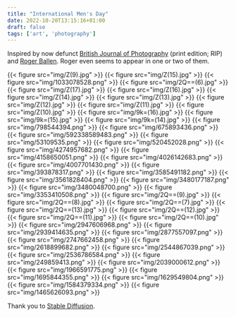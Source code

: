 ```yaml
---
title: "International Men's Day"
date: 2022-10-20T13:15:16+01:00
draft: false
tags: ['art', 'photography']
---
```


Inspired by now defunct [British Journal of Photography](https://www.1854.photography/) (print edition; RIP) and [Roger Ballen](https://www.rogerballen.com/). Roger even seems to appear in one or two of them.



{{< figure src="img/Z(9).jpg" >}}
{{< figure src="img/Z(15).jpg" >}}
{{< figure src="img/1033078528.png" >}}
{{< figure src="img/2Q==(6).jpg" >}}
{{< figure src="img/Z(17).jpg" >}}
{{< figure src="img/Z(16).jpg" >}}
{{< figure src="img/Z(14).jpg" >}}
{{< figure src="img/Z(13).jpg" >}}
{{< figure src="img/Z(12).jpg" >}}
{{< figure src="img/Z(11).jpg" >}}
{{< figure src="img/Z(10).jpg" >}}
{{< figure src="img/9k=(16).jpg" >}}
{{< figure src="img/9k=(15).jpg" >}}
{{< figure src="img/9k=(14).jpg" >}}
{{< figure src="img/798544394.png" >}}
{{< figure src="img/675893436.png" >}}
{{< figure src="img/592338589483.png" >}}
{{< figure src="img/53109535.png" >}}
{{< figure src="img/520452028.png" >}}
{{< figure src="img/4274957682.png" >}}
{{< figure src="img/4158650051.png" >}}
{{< figure src="img/4026142683.png" >}}
{{< figure src="img/4007701430.png" >}}
{{< figure src="img/393878317.png" >}}
{{< figure src="img/3585491182.png" >}}
{{< figure src="img/3561828404.png" >}}
{{< figure src="img/3480177187.png" >}}
{{< figure src="img/3480048700.png" >}}
{{< figure src="img/3353410508.png" >}}
{{< figure src="img/2Q==(9).jpg" >}}
{{< figure src="img/2Q==(8).jpg" >}}
{{< figure src="img/2Q==(7).jpg" >}}
{{< figure src="img/2Q==(13).jpg" >}}
{{< figure src="img/2Q==(12).jpg" >}}
{{< figure src="img/2Q==(11).jpg" >}}
{{< figure src="img/2Q==(10).jpg" >}}
{{< figure src="img/2947606968.png" >}}
{{< figure src="img/2939414635.png" >}}
{{< figure src="img/2877557097.png" >}}
{{< figure src="img/2747662458.png" >}}
{{< figure src="img/2618899682.png" >}}
{{< figure src="img/2544867039.png" >}}
{{< figure src="img/2536786584.png" >}}
{{< figure src="img/249859413.png" >}}
{{< figure src="img/2039000612.png" >}}
{{< figure src="img/1966591775.png" >}}
{{< figure src="img/1695844355.png" >}}
{{< figure src="img/1629549804.png" >}}
{{< figure src="img/1584379334.png" >}}
{{< figure src="img/1465626093.png" >}}

Thank you to [Stable Diffusion](https://stablediffusionweb.com/).
